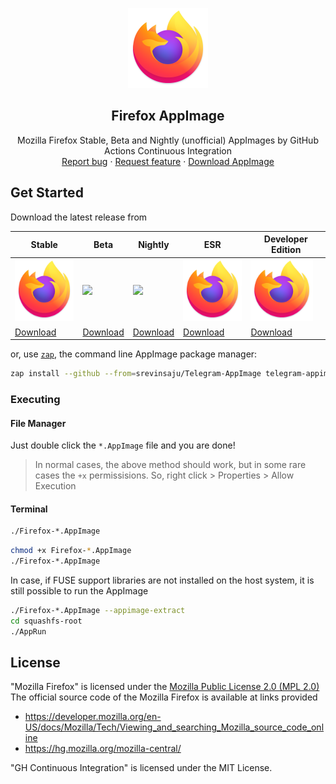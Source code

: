 <p align="center">
    <img src="firefox.png" alt="Firefox logo" width=128 height=128>

<h2 align="center">Firefox AppImage</h2>

  <p align="center">Mozilla Firefox Stable, Beta and Nightly (unofficial) AppImages by GitHub Actions Continuous Integration
    <br>
    <a href="https://github.com/srevinsaju/Firefox-Appimage/issues/new">Report bug</a>
    ·
    <a href="https://github.com/srevinsaju/Firefox-Appimage/issues/new">Request feature</a>
    ·
    <a href="https://github.com/srevinsaju/Firefox-Appimage/releases/latest">Download AppImage</a>
  </p>
</p>

## Get Started

Download the latest release from

| Stable | Beta | Nightly | ESR | Developer Edition |
| ------- | --------- | --------| ------ | --------- |
| <img src="firefox.png" height=100> | <img src="https://mozilla.org/media/protocol/img/logos/firefox/browser/beta/logo-lg.160afbe8e73f.png" height=100>  | <img src="https://upload.wikimedia.org/wikipedia/commons/b/b4/Firefox_Nightly_logo%2C_2019.svg" height=100> | <img src="firefox.png" height=100> | <img src="firefox.png" height=100> | 
| [Download](https://github.com/srevinsaju/Firefox-AppImage/releases/tag/firefox) | [Download](https://github.com/srevinsaju/Firefox-AppImage/releases/tag/firefox-beta) | [Download](https://github.com/srevinsaju/Firefox-AppImage/releases/tag/firefox-nightly) | [Download](https://github.com/srevinsaju/Firefox-AppImage/releases/tag/firefox-esr-next) | [Download](https://github.com/srevinsaju/Firefox-AppImage/releases/tag/firefox-devedition) |


or, use [`zap`](https://github.com/srevinsaju/zap), the command line AppImage package manager:
```bash
zap install --github --from=srevinsaju/Telegram-AppImage telegram-appimage
```


### Executing
#### File Manager
Just double click the `*.AppImage` file and you are done!

> In normal cases, the above method should work, but in some rare cases
the `+x` permissisions. So, right click > Properties > Allow Execution

#### Terminal 
```bash
./Firefox-*.AppImage
```
```bash
chmod +x Firefox-*.AppImage
./Firefox-*.AppImage
```

In case, if FUSE support libraries are not installed on the host system, it is 
still possible to run the AppImage

```bash
./Firefox-*.AppImage --appimage-extract
cd squashfs-root
./AppRun
```

## License
"Mozilla Firefox" is licensed under the [Mozilla Public License 2.0  (MPL 2.0)](https://en.wikipedia.org/wiki/Mozilla_Public_License)
The official source code of the Mozilla Firefox is available at links provided 
* https://developer.mozilla.org/en-US/docs/Mozilla/Tech/Viewing_and_searching_Mozilla_source_code_online
* https://hg.mozilla.org/mozilla-central/

"GH Continuous Integration" is licensed under the MIT License. 
